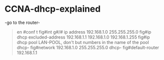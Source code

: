 # CCNA-dhcp-explained
-go to the router-
>en
#conf t
fig#int g#/#
ip address 192.168.1.0 255.255.255.0
fig#ip dhcp excluded-address 192.168.1.1 192.168.1.0 192.168.1.255
fig#ip dhcp pool LAN-POOL, don't but numbers in the name of the pool
dhcp- fig#network 192.168.1.0 255.255.255.0
dhcp- fig#default-router 192.168.1.1
